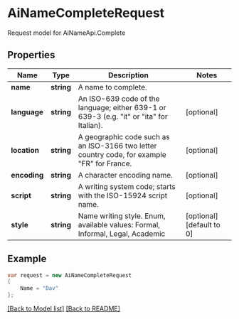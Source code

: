 
# AiNameCompleteRequest

Request model for AiNameApi.Complete

## Properties

Name | Type | Description  | Notes
------------- | ------------- | ------------- | -------------
**name** |**string**|A name to complete. |
**language** |**string**|An ISO-639 code of the language; either 639-1 or 639-3 (e.g. \"it\" or \"ita\" for Italian).              |[optional] 
**location** |**string**|A geographic code such as an ISO-3166 two letter country code, for example \"FR\" for France.              |[optional] 
**encoding** |**string**|A character encoding name. |[optional] 
**script** |**string**|A writing system code; starts with the ISO-15924 script name. |[optional] 
**style** |**string**|Name writing style. Enum, available values: Formal, Informal, Legal, Academic |[optional] [default to 0]

## Example
```csharp
var request = new AiNameCompleteRequest
{ 
    Name = "Dav"
};
```

[[Back to Model list]](Models.md) [[Back to README]](README.md)
